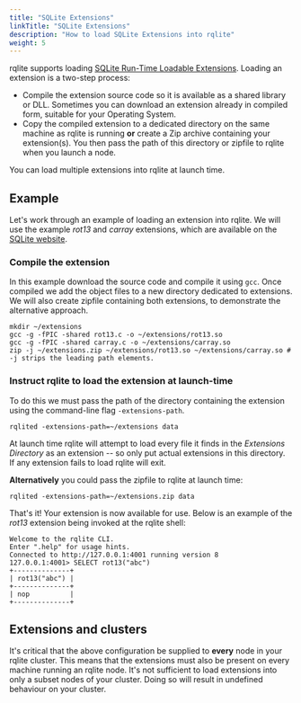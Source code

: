 ```yaml
---
title: "SQLite Extensions"
linkTitle: "SQLite Extensions"
description: "How to load SQLite Extensions into rqlite"
weight: 5
---
```

rqlite supports loading [SQLite Run-Time Loadable Extensions](https://www.sqlite.org/loadext.html). Loading an extension is a two-step process:
- Compile the extension source code so it is available as a shared library or DLL. Sometimes you can download an extension already in compiled form, suitable for your Operating System.
- Copy the compiled extension to a dedicated directory on the same machine as rqlite is running **or** create a Zip archive containing your extension(s). You then pass the path of this directory or zipfile to rqlite when you launch a node.

You can load multiple extensions into rqlite at launch time.

## Example
Let's work through an example of loading an extension into rqlite. We will use the example _rot13_ and _carray_ extensions, which are available on the [SQLite website](https://www.sqlite.org/src/file/ext/misc).

### Compile the extension
In this example download the source code and compile it using `gcc`. Once compiled we add the object files to a new directory dedicated to extensions. We will also create zipfile containing both extensions, to demonstrate the alternative approach.
```
mkdir ~/extensions
gcc -g -fPIC -shared rot13.c -o ~/extensions/rot13.so
gcc -g -fPIC -shared carray.c -o ~/extensions/carray.so
zip -j ~/extensions.zip ~/extensions/rot13.so ~/extensions/carray.so # -j strips the leading path elements.
```

### Instruct rqlite to load the extension at launch-time
To do this we must pass the path of the directory containing the extension using the command-line flag `-extensions-path`. 
```
rqlited -extensions-path=~/extensions data
```
At launch time rqlite will attempt to load every file it finds in the _Extensions Directory_ as an extension -- so only put actual extensions in this directory. If any extension fails to load rqlite will exit.

**Alternatively** you could pass the zipfile to rqlite at launch time:
```
rqlited -extensions-path=~/extensions.zip data
```

That's it! Your extension is now available for use. Below is an example of the _rot13_ extension being invoked at the rqlite shell:
```
Welcome to the rqlite CLI.
Enter ".help" for usage hints.
Connected to http://127.0.0.1:4001 running version 8
127.0.0.1:4001> SELECT rot13("abc")
+--------------+
| rot13("abc") |
+--------------+
| nop          |
+--------------+
```

## Extensions and clusters
It's critical that the above configuration be supplied to **every** node in your rqlite cluster. This means that the extensions must also be present on every machine running an rqlite node. It's not sufficient to load extensions into only a subset nodes of your cluster. Doing so will result in undefined behaviour on your cluster.
